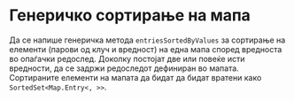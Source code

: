 # Генеричко сортирање на мапа

Да се напише генеричка метода `entriesSortedByValues` за сортирање на елементи (парови од клуч и вредност) на една мапа
според вредноста во опаѓачки редослед. Доколку постојат две или повеќе исти вредности, да се задржи редоследот дефиниран
во мапата. Сортираните елементи на мапата да бидат да бидат вратени како `SortedSet<Map.Entry<, >>`.